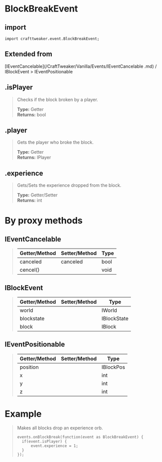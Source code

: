 # BlockBreakEvent

## import
`import crafttweaker.event.BlockBreakEvent;`

## Extended from
[IEventCancelable](/CraftTweaker/Vanilla/Events/IEventCancelable .md) / IBlockEvent > IEventPositionable

## .isPlayer
> Checks if the block broken by a player.
>
> **Type:** Getter  
> **Returns:** bool

## .player
> Gets the player who broke the block.
>
> **Type:** Getter  
> **Returns:** IPlayer

## .experience
> Gets/Sets the experience dropped from the block.
>
> **Type:** Getter/Setter  
> **Returns:** int 

# By proxy methods

## IEventCancelable
> | Getter/Method   | Setter/Method     | Type                  |
> |-----------------|-------------------|-----------------------|
> | canceled        | canceled          | bool                  |
> | cencel()        |                   | void                  |

## IBlockEvent
> | Getter/Method   | Setter/Method     | Type                  |
> |-----------------|-------------------|-----------------------|
> | world           |                   | IWorld                |
> | blockstate      |                   | IBlockState           |
> | block           |                   | IBlock                |

## IEventPositionable
> | Getter/Method   | Setter/Method     | Type                  |
> |-----------------|-------------------|-----------------------|
> | position        |                   | IBlockPos             |
> | x               |                   | int                   |
> | y               |                   | int                   |
> | z               |                   | int                   |

# Example
> Makes all blocks drop an experience orb.
>
> ```
> events.onBlockBreak(function(event as BlockBreakEvent) {
>	if(event.isPlayer) {
>		event.experience = 1;
>	}
> });